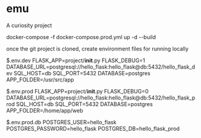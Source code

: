 # emu
A curiosity project

docker-compose -f docker-compose.prod.yml up -d --build

once the git project is cloned, create environment files for running locally

$.env.dev
FLASK_APP=project/__init__.py
FLASK_DEBUG=1
DATABASE_URL=postgresql://hello_flask:hello_flask@db:5432/hello_flask_dev
SQL_HOST=db
SQL_PORT=5432
DATABASE=postgres
APP_FOLDER=/usr/src/app


$.env.prod
FLASK_APP=project/__init__.py
FLASK_DEBUG=0
DATABASE_URL=postgresql://hello_flask:hello_flask@db:5432/hello_flask_prod
SQL_HOST=db
SQL_PORT=5432
DATABASE=postgres
APP_FOLDER=/home/app/web


$.env.prod.db
POSTGRES_USER=hello_flask
POSTGRES_PASSWORD=hello_flask
POSTGRES_DB=hello_flask_prod